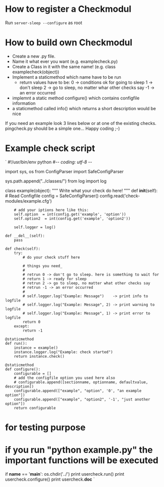 How to register a Checkmodul
============================
Run `server-sleep --configure` as root

How to build own Checkmodul
===========================
-	Create a new .py file.
-	Name it what ever you want (e.g. examplecheck.py)
-	Create a Class in it with the same name! (e.g. class examplecheck(object))
-	Implement a staticmethod which name have to be run
	-	return values have to be:
		0 -> conditions ok for going to sleep
		1 -> don't sleep
		2 -> go to sleep, no matter whar other checks say
		-1 -> an error occurred
-	implemnt a static method configure() which contains configfile information
-	a staticmethod called info() which returns a short description would be nice
	
If you need an example look 3 lines below or at one of the existing checks. pingcheck.py should be a simple one...
Happy coding ;-)

Example check script
====================
`
#!/usr/bin/env python
#-*- coding: utf-8 -*-

import sys, os
from ConfigParser import SafeConfigParser

sys.path.append("../classes/")
from log import log

class example(object):
	"""
Write what your check do here!
	"""
	def __init__(self):
		# Read Configfile
		config = SafeConfigParser()
		config.read('check-modules/example.cfg')
		
		# add your iptions here like this:
		self.option  = int(config.get('example', 'option'))
		self.option2  = int(config.get('example', 'option2'))
		
		self.logger = log()
		
	def __del__(self):
		pass
	
	def check(self):
		try:
			# do your check stuff here
			
			# things you need_
			#
			# retrun 0 -> don't go to sleep. here is something to wait for
			# return 1 -> ready for sleep
			# retrun 2 -> go to sleep, no matter what other checks say
			# retrun -1 -> an error occurred
			#
			# self.logger.log("Example: Message")    -> print info to logfile
			# self.logger.log("Example: Message", 2) -> print warning to logfile
			# self.logger.log("Example: Message", 1) -> print error to logfile
			return 0
		except:
			return -1
	
	@staticmethod
	def run():
		instance = example()
		instance.logger.log("Example: check started")
		return instance.check()
	
	@staticmethod
	def configure():
		configurable = []
		# add the configfile option you used here also
		# configurable.append([sectionname, optionname, defaultvalue, description])
		configurable.append(["example", "option", '0', "an example option"])
		configurable.append(["example", "option2", '-1', "just another option"])
		return configurable


# for testing purpose
# if you run "python example.py" the important functions will be executed
if __name__ == '__main__':
	os.chdir('../')
	print usercheck.run()
	print usercheck.configure()
	print usercheck.__doc__
`